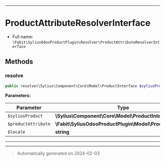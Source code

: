 ***

# ProductAttributeResolverInterface





* Full name: `\Fabit\SyliusOdooProductPlugin\Resolver\ProductAttributeResolverInterface`



## Methods


### resolve



```php
public resolve(\Sylius\Component\Core\Model\ProductInterface $syliusProduct, \Fabit\SyliusOdooProductPlugin\Model\ProductAttribute $productAttribute, string $locale): \Sylius\Component\Product\Model\ProductAttributeInterface
```








**Parameters:**

| Parameter | Type | Description |
|-----------|------|-------------|
| `$syliusProduct` | **\Sylius\Component\Core\Model\ProductInterface** |  |
| `$productAttribute` | **\Fabit\SyliusOdooProductPlugin\Model\ProductAttribute** |  |
| `$locale` | **string** |  |





***


***
> Automatically generated on 2024-02-03
